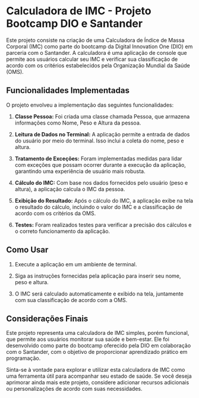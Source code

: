 # Calculadora de IMC - Projeto Bootcamp DIO e Santander

Este projeto consiste na criação de uma Calculadora de Índice de Massa Corporal (IMC) como parte do bootcamp da Digital Innovation One (DIO) em parceria com o Santander. A calculadora é uma aplicação de console que permite aos usuários calcular seu IMC e verificar sua classificação de acordo com os critérios estabelecidos pela Organização Mundial da Saúde (OMS).

## Funcionalidades Implementadas

O projeto envolveu a implementação das seguintes funcionalidades:

1. **Classe Pessoa:** Foi criada uma classe chamada Pessoa, que armazena informações como Nome, Peso e Altura da pessoa.

2. **Leitura de Dados no Terminal:** A aplicação permite a entrada de dados do usuário por meio do terminal. Isso inclui a coleta do nome, peso e altura.

3. **Tratamento de Exceções:** Foram implementadas medidas para lidar com exceções que possam ocorrer durante a execução da aplicação, garantindo uma experiência de usuário mais robusta.

4. **Cálculo do IMC:** Com base nos dados fornecidos pelo usuário (peso e altura), a aplicação calcula o IMC da pessoa.

5. **Exibição do Resultado:** Após o cálculo do IMC, a aplicação exibe na tela o resultado do cálculo, incluindo o valor do IMC e a classificação de acordo com os critérios da OMS.

6. **Testes:** Foram realizados testes para verificar a precisão dos cálculos e o correto funcionamento da aplicação.

## Como Usar

1. Execute a aplicação em um ambiente de terminal.

2. Siga as instruções fornecidas pela aplicação para inserir seu nome, peso e altura.

3. O IMC será calculado automaticamente e exibido na tela, juntamente com sua classificação de acordo com a OMS.

## Considerações Finais

Este projeto representa uma calculadora de IMC simples, porém funcional, que permite aos usuários monitorar sua saúde e bem-estar. Ele foi desenvolvido como parte do bootcamp oferecido pela DIO em colaboração com o Santander, com o objetivo de proporcionar aprendizado prático em programação.

Sinta-se à vontade para explorar e utilizar esta calculadora de IMC como uma ferramenta útil para acompanhar seu estado de saúde. Se você deseja aprimorar ainda mais este projeto, considere adicionar recursos adicionais ou personalizações de acordo com suas necessidades.
